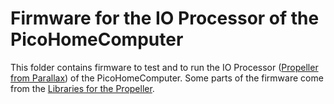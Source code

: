 # Firmware for the IO Processor of the PicoHomeComputerThis folder contains firmware to test and to run the IO Processor ([Propeller from Parallax](https://www.parallax.com/product/p8x32a-d40)) of the PicoHomeComputer.Some parts of the firmware come from the [Libraries for the Propeller](https://github.com/parallaxinc/propeller).